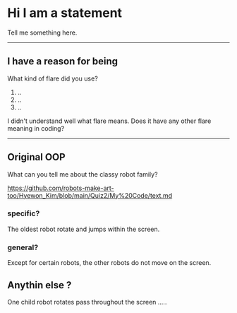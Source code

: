 # Hi I am a statement

Tell me something here.

---

## I have a reason for being

What kind of flare did you use?

1. ..
2. ..
3. ..

I didn't understand well what flare means. Does it have any other flare meaning in coding?

---

## Original OOP

What can you tell me about the classy robot family?

https://github.com/robots-make-art-too/Hyewon_Kim/blob/main/Quiz2/My%20Code/text.md

### specific?

The oldest robot rotate and jumps within the screen.

### general?

Except for certain robots, the other robots do not move on the screen.

## Anythin else ?

One child robot rotates pass throughout the screen
.....

